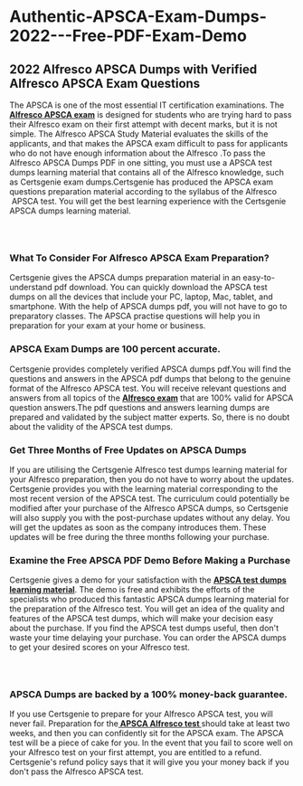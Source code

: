 # Authentic-APSCA-Exam-Dumps-2022---Free-PDF-Exam-Demo<h2><strong>2022 Alfresco APSCA Dumps with Verified Alfresco APSCA Exam Questions</strong></h2> <p>The APSCA is one of the most essential IT certification examinations. The <a href="https://www.certsgenie.com/alfresco/apsca-pdf-dumps"><strong>Alfresco APSCA exam</strong></a> is designed for students who are trying hard to pass their Alfresco exam on their first attempt with decent marks, but it is not simple. The Alfresco APSCA Study Material evaluates the skills of the applicants, and that makes the APSCA exam difficult to pass for applicants who do not have enough information about the Alfresco .To pass the Alfresco APSCA Dumps PDF in one sitting, you must use a APSCA test dumps learning material that contains all of the Alfresco knowledge, such as Certsgenie exam dumps.Certsgenie has produced the APSCA exam questions preparation material according to the syllabus of the Alfresco &nbsp;APSCA test. You will get the best learning experience with the Certsgenie APSCA dumps learning material.</p> <p><a href="https://www.certsgenie.com/alfresco/apsca-pdf-dumps" style="display: block; padding: 1em 0; text-align: center; "><img alt="" src="https://blogger.googleusercontent.com/img/b/R29vZ2xl/AVvXsEgO1ePIT5bAw4JCg82qykRc71Xossn_88UmNiMiJgRPCnvDzaKhQmgO2X9bV6TpN9qSYVJJ2MjEumMb0t1ZgyR_gByLqDXQR_FduPn2erzRQTkt1pUFmkY3wfbx5jzrIcOP4S3cxMKHSr0iEiOidKyDYd_7NjYtfgpZ7b1lrGk-ShjLlyfynp8oFM4zYw/s1600/Banner%201.jpg" /></a></p> <h3><strong>What To Consider For Alfresco APSCA Exam Preparation?</strong></h3> <p>Certsgenie gives the APSCA dumps preparation material in an easy-to-understand pdf download. You can quickly download the APSCA test dumps on all the devices that include your PC, laptop, Mac, tablet, and smartphone. With the help of APSCA dumps pdf, you will not have to go to preparatory classes. The APSCA practise questions will help you in preparation for your exam at your home or business.</p> <h3><strong>APSCA Exam Dumps are 100 percent accurate.</strong></h3> <p>Certsgenie provides completely verified APSCA dumps pdf.You will find the questions and answers in the APSCA pdf dumps that belong to the genuine format of the Alfresco APSCA test. You will receive relevant questions and answers from all topics of the <a href="https://www.certsgenie.com/alfresco/apsca-pdf-dumps"><strong>Alfresco exam</strong></a> that are 100% valid for APSCA question answers.The pdf questions and answers learning dumps are prepared and validated by the subject matter experts. So, there is no doubt about the validity of the APSCA test dumps.</p> <h3><strong>Get Three Months of Free Updates on APSCA Dumps</strong></h3> <p>If you are utilising the Certsgenie Alfresco test dumps learning material for your Alfresco preparation, then you do not have to worry about the updates. Certsgenie provides you with the learning material corresponding to the most recent version of the APSCA test. The curriculum could potentially be modified after your purchase of the Alfresco APSCA dumps, so Certsgenie will also supply you with the post-purchase updates without any delay. You will get the updates as soon as the company introduces them. These updates will be free during the three months following your purchase.</p> <h3><strong>Examine the Free APSCA PDF Demo Before Making a Purchase</strong></h3> <p>Certsgenie gives a demo for your satisfaction with the <a href="https://www.certsgenie.com/alfresco/apsca-pdf-dumps"><strong>APSCA test dumps learning material</strong></a>. The demo is free and exhibits the efforts of the specialists who produced this fantastic APSCA dumps learning material for the preparation of the Alfresco test. You will get an idea of the quality and features of the APSCA test dumps, which will make your decision easy about the purchase. If you find the APSCA test dumps useful, then don&#39;t waste your time delaying your purchase. You can order the APSCA dumps to get your desired scores on your Alfresco test.</p> <p><a href="hhttps://www.certsgenie.com/alfresco/apsca-pdf-dumps" style="display: block; padding: 1em 0; text-align: center; "><img alt="" src="https://blogger.googleusercontent.com/img/b/R29vZ2xl/AVvXsEj3zfp26fobfEw_E3FMeUMaFamcWc-bKsu_525WK8ISqDEyAJkPKOLyeqHJzBXVvKwHP0bTNTERYvWWgOzvpG-DuQ_cPnNOJO1bUfVOHhAXJThy7cLobHgRdochHEeovcJnxpqjNiv-FNLMY1glEh7x833Q6cym5o0AmGhO9ufjgwPhihHJ9ovBp-j40g/s1600/banner%202.jpg" /></a></p> <h3><strong>APSCA Dumps are backed by a 100% money-back guarantee.</strong></h3> <p>If you use Certsgenie to prepare for your Alfresco APSCA test, you will never fail. Preparation for the<a href="https://www.certsgenie.com/alfresco/apsca-pdf-dumps"><strong> APSCA Alfresco test </strong></a>should take at least two weeks, and then you can confidently sit for the APSCA exam. The APSCA test will be a piece of cake for you. In the event that you fail to score well on your Alfresco test on your first attempt, you are entitled to a refund. Certsgenie&#39;s refund policy says that it will give you your money back if you don&#39;t pass the Alfresco APSCA test.</p>
